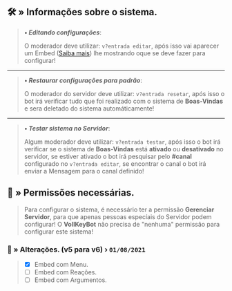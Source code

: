 ## 🛠️ » Informações sobre o sistema.
> **• *Editando configurações***:
> 
> O moderador deve utilizar: `v?entrada editar`, após isso vai aparecer um Embed ([Saiba mais](https://google.com/)) lhe mostrando oque se deve fazer para configurar!
** **
> **• *Restaurar configurações para padrão***:
> 
> O moderador do servidor deve utilizar: `v?entrada resetar`, após isso o bot irá verificar tudo que foi realizado com o sistema de **Boas-Vindas** e sera deletado do sistema automáticamente!
** **
> **• *Testar sistema no Servidor***:
> 
> Algum moderador deve utilizar: `v?entrada testar`, após isso o bot irá verificar se o sistema de **Boas-Vindas** está __ativado__ ou __desativado__ no servidor, se estiver ativado o bot irá pesquisar pelo **#canal** configurado no `v?entrada editar`, se encontrar o canal o bot irá enviar a Mensagem para o canal definido!



## 🔖 » Permissões necessárias.
> Para configurar o sistema, é necessário ter a permissão **Gerenciar Servidor**, para que apenas pessoas especíais do Servidor podem configurar! O **VollKeyBot** não precisa de "nenhuma" permissão para configurar este sistema!


### 📜 » Alterações. (**v5** para **v6**) › `01/08/2021`
> - [x] Embed com Menu.
> - [ ] Embed com Reações.
> - [ ] Embed com Argumentos.
